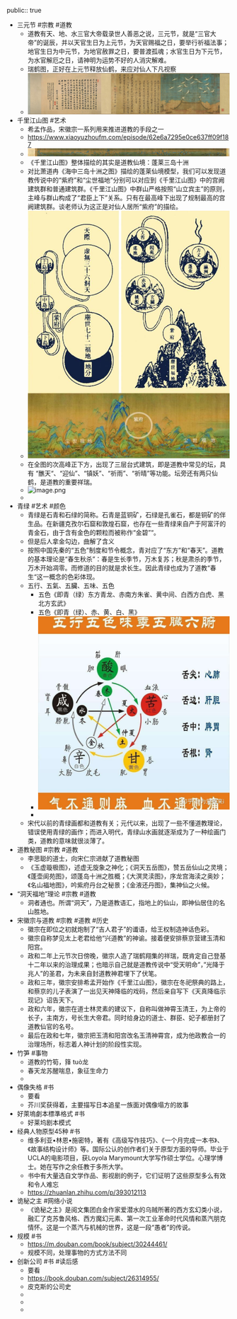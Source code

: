 public:: true

- 三元节 #宗教 #道教
	- 道教有天、地、水三官大帝载录世人善恶之说，三元节，就是“三官大帝”的诞辰，并以天官生日为上元节，为天官赐福之日，要举行祈福法事；地官生日为中元节，为地官赦罪之日，要普渡孤魂；水官生日为下元节，为水官解厄之日，请神明为运势不好的人消灾解难。
	- 瑞鹤图，正好在上元节释放仙鹤，来应对仙人下凡视察
	- ![image.png](../assets/image_1659313583957_0.png)
- 千里江山图 #艺术
	- 希孟作品，宋徽宗一系列用来推进道教的手段之一
	- https://www.xiaoyuzhoufm.com/episode/62e6a7295e0ce637ff09f187
	- ![image.png](../assets/image_1659313898056_0.png)
	- 《千里江山图》整体描绘的其实是道教仙境：蓬莱三岛十洲
	- 对比萧道冉《海中三岛十洲之图》描绘的蓬莱仙境模型，我们可以发现道教传说中的“紫府”和“尘世福地”分别可以对应到《千里江山图》中的宫阙建筑群和普通建筑群。《千里江山图》中群山严格按照“山立宾主”的原则，主峰与群山构成了“君臣上下”关系。只有在最高峰下出现了规制最高的宫阙建筑群。谈老师认为这正是对仙人居所“紫府”的描绘。
	- ![image.png](../assets/image_1659314218395_0.png)
	- 在全图的次高峰正下方，出现了三层台式建筑，即是道教中常见的坛，具有 “醮天“、“迎仙”、“镇妖”、“祈雨”、“祈晴”等功能。坛旁还有两只仙鹤，是道教的重要祥瑞。
	- ![image.png](../assets/image_1659314240227_0.png)
	-
- 青绿 #艺术 #颜色
	- 青绿是石青和石绿的简称。石青是蓝铜矿，石绿是孔雀石，都是铜矿的伴生品。在新疆克孜尔石窟和敦煌石窟，也存在一些青绿来自产于阿富汗的青金石，由于含有金色的颗粒而被称作“金碧”“。
	- 但是后人拿金勾边，曲解了含义
	- 按照中国先秦的“五色”制度和节令概念，青对应了“东方”和“春天”。道教的基本理论是“春生秋杀”：春是生长季节，万木复苏；秋是肃杀的季节，万木开始凋零。而修道的目的就是求长生。因此青绿也成为了道教“春生“这一概念的色彩体现。
	- 五行、五氣、五臟、五味、五色
		- 五色《即青（绿）东方青龙、赤南方朱雀、黄中间、白西方白虎、黑北方玄武》
		- 五色《即青（绿）、赤、黄、白、黑》
		- ![image.png](../assets/image_1659315428478_0.png)
		-
	- 宋代以前的青绿画都和道教有关；元代以来，出现了一些不懂道教理论，错误使用青绿的画作；而进入明代，青绿山水画就逐渐成为了一种绘画门类，道教的意味就很淡薄了。
- 道教秘图 #宗教 #道教
	- 李思聪的道士，向宋仁宗进献了道教秘图
	- 《玉虚璇极图》，述虚无旋象之神化；《洞天五岳图》，赞五岳仙山之灵境；《蓬壶阆苑图》，颂蓬岛十洲之胜概；《大溟灵渎图》，序龙宫海渎之奥妙；《名山福地图》，吟紫府丹台之秘景；《金液还丹图》，集神仙之火候。
- “洞天福地”理论 #宗教 #道教
	- 洞者通也。所谓“洞天”，乃是道教语汇，指地上的仙山，即神仙居住的名山胜地。
- 宋徽宗与道教 #宗教 #道教 #历史
	- 徽宗在即位之初就炮制了“吉人君子”的谶语，给王权制造神话色彩。
	- 徽宗自称梦见太上老君给他“兴道教”的神谕。接着便安排蔡京营建玉清和阳宫。
	- 政和二年上元节次日傍晚，徽宗人造了瑞鹤翔集的祥瑞，既肯定自己登基十二年以来的治理成果；也暗示自己就是道教传说中“受天明命”，”光降于兆人”的圣君，为未来自封道教神君埋下了伏笔。
	- 政和三年，徽宗安排希孟开始作《千里江山图》，徽宗在冬祀祭典的路上，和蔡京的儿子表演了一出见天神降临的戏码，然后亲自写下《天真降临示现记》诏告天下。
	- 政和六年，徽宗在道士林灵素的建议下，自称叫做神霄玉清王，为上帝的长子，主南方，号长生大帝君。同时给身边的道士、群臣、妃子都册封了道教仙官的名号。
	- 最后在政和七年，徽宗把玉清和阳宫改名玉清神霄宫，成为他政教合一的治理场所，标志着人神计划的阶段性实现。
- 竹笋 #事物
	- 道教的竹筍，箨 tuò龙
	- 春天龙苏醒喘息，象征生命力
	-
- 偶像失格 #书
	- 要看
	- 芥川奖获得着，主要描写日本追星一族面对偶像塌方的故事
- 好萊塢劇本標準格式 #书
	- 好莱坞剧本模式
- 经典人物原型45种 #书
	- 维多利亚•林恩•施密特，著有《高级写作技巧》、《一个月完成一本书》、《故事结构设计师》等。国际公认的创作者们关于原型方面的导师。毕业于UCLA的电影项目，获Loyola Marymount大学写作硕士学位。心理学博士。她在写作之余任教于多所大学。
	- 书中有大量选自文学作品、影视剧的例子，它们证明了这些原型多么有效和令人难忘
	- https://zhuanlan.zhihu.com/p/393012113
- 诡秘之主 #网络小说
	- 《诡秘之主》是阅文集团白金作家爱潜水的乌贼所著的西方玄幻类小说，融汇了克苏鲁风格、西方魔幻元素、第一次工业革命时代风情和蒸汽朋克情怀。这是一个蒸汽与机械的世界，这是一段“愚者”的传说。
- 规模 #书
	- https://m.douban.com/book/subject/30244461/
	- 规模不同，处理事物的方式方法不同
- 创新公司 #书 #读后感
	- 要看
	- https://book.douban.com/subject/26314955/
	- 皮克斯的公司史
	-
	-
	-